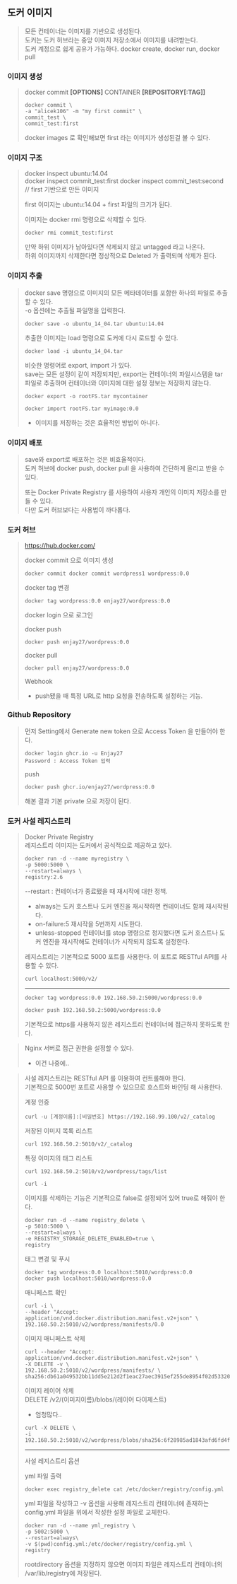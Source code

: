 ## 도커 이미지
> 모든 컨테이너는 이미지를 기반으로 생성된다.    
> 도커는 도커 허브라는 중앙 이미지 저장소에서 이미지를 내려받는다.    
> 도커 계정으로 쉽게 공유가 가능하다. docker create, docker run, docker pull

### 이미지 생성
> docker commit __[OPTIONS]__ CONTAINER __[REPOSITORY[:TAG]]__
> ```
> docker commit \
> -a "alicek106" -m "my first commit" \
> commit_test \
> commit_test:first
> ```
> docker images 로 확인해보면 first 라는 이미지가 생성된걸 볼 수 있다.

### 이미지 구조
> docker inspect ubuntu:14.04   
> docker inspect commit_test:first
> docker inspect commit_test:second // first 기반으로 만든 이미지   
> 
> first 이미지는 ubuntu:14.04 + first 파일의 크기가 된다.   
> 
> 이미지는 docker rmi 명령으로 삭제할 수 있다.
> ```
> docker rmi commit_test:first
> ```
> 만약 하위 이미지가 남아있다면 삭제되지 않고 untagged 라고 나온다.   
> 하위 이미지까지 삭제한다면 정상적으로 Deleted 가 출력되며 삭제가 된다.

### 이미지 추출
> docker save 명령으로 이미지의 모든 메타데이터를 포함한 하나의 파일로 추출할 수 있다.   
> -o 옵션에는 추출될 파일명을 입력한다.
> ```
> docker save -o ubuntu_14_04.tar ubuntu:14.04
> ```
> 추출한 이미지는 load 명령으로 도커에 다시 로드할 수 있다.
> ```
> docker load -i ubuntu_14_04.tar
> ```
> 
> 비슷한 명령어로 export, import 가 있다.   
> save는 모든 설정이 같이 저장되지만, export는 컨테이너의 파일시스템을 tar 파일로 추출하며 컨테이너와 이미지에 대한 설정 정보는 저장하지 않는다.
> ```
> docker export -o rootFS.tar mycontainer
> ```
> ```
> docker import rootFS.tar myimage:0.0
> ```
> - 이미지를 저장하는 것은 효율적인 방법이 아니다.

### 이미지 배포
> save와 export로 배포하는 것은 비효율적이다.   
> 도커 허브에 docker push, docker pull 을 사용하여 간단하게 올리고 받을 수 있다.   
> 
> 또는 Docker Private Registry 를 사용하여 사용자 개인의 이미지 저장소를 만들 수 있다.    
> 다만 도커 허브보다는 사용법이 까다롭다.

### 도커 허브
> https://hub.docker.com/   
> 
> docker commit 으로 이미지 생성  
> ```
> docker commit docker commit wordpress1 wordpress:0.0
> ```
> docker tag 변경    
> ```
> docker tag wordpress:0.0 enjay27/wordpress:0.0
> ```
> docker login 으로 로그인   
> 
> docker push 
> ```
> docker push enjay27/wordpress:0.0
> ```
> docker pull
> ```
> docker pull enjay27/wordpress:0.0
> ```
> Webhook   
> - push됐을 때 특정 URL로 http 요청을 전송하도록 설정하는 기능.

### Github Repository
> 먼저 Setting에서 Generate new token 으로 Access Token 을 만들어야 한다.   
> ```
> docker login ghcr.io -u Enjay27
> Password : Access Token 입력
> ```
> push
> ```
> docker push ghcr.io/enjay27/wordpress:0.0
> ```
> 해본 결과 기본 private 으로 저장이 된다.


### 도커 사설 레지스트리
> Docker Private Registry   
> 레지스트리 이미지는 도커에서 공식적으로 제공하고 있다.
> ```
> docker run -d --name myregistry \
> -p 5000:5000 \
> --restart=always \
> registry:2.6
> ```
> --restart : 컨테이너가 종료됐을 때 재시작에 대한 정책. 
> - always는 도커 호스트나 도커 엔진을 재시작하면 컨테이너도 함께 재시작된다.   
> - on-failure:5 재시작을 5번까지 시도한다.
> - unless-stopped 컨테이너를 stop 명령으로 정지했다면 도커 호스트나 도커 엔진을 재시작해도 컨테이너가 시작되지 않도록 설정한다.
>
> 레지스트리는 기본적으로 5000 포트를 사용한다. 이 포트로 RESTful API를 사용할 수 있다.
> ```
> curl localhost:5000/v2/
> ```
> ---
> ```
> docker tag wordpress:0.0 192.168.50.2:5000/wordpress:0.0
> 
> docker push 192.168.50.2:5000/wordpress:0.0
> ```
> 기본적으로 https를 사용하지 않은 레지스트리 컨테이너에 접근하지 못하도록 한다.

> Nginx 서버로 접근 권한을 설정할 수 있다.
> - 이건 나중에..

> 사설 레지스트리는 RESTful API 를 이용하여 컨트롤해야 한다.   
> 기본적으로 5000번 포트로 사용할 수 있으므로 호스트와 바인딩 해 사용한다.   
> 
> 계정 인증
> ```
> curl -u [계정이름]:[비밀번호] https://192.168.99.100/v2/_catalog
> ```
> 저장된 이미지 목록 리스트
> ```
> curl 192.168.50.2:5010/v2/_catalog
> ```
> 특정 이미지의 태그 리스트
> ```
> curl 192.168.50.2:5010/v2/wordpress/tags/list
> ```
> ```
> curl -i
> ```
>
> 이미지를 삭제하는 기능은 기본적으로 false로 설정되어 있어 true로 해줘야 한다.
> ```
> docker run -d --name registry_delete \
> -p 5010:5000 \
> --restart=always \
> -e REGISTRY_STORAGE_DELETE_ENABLED=true \
> registry
> ```
> 태그 변경 및 푸시
> ```
> docker tag wordpress:0.0 localhost:5010/wordpress:0.0
> docker push localhost:5010/wordpress:0.0
> ```
> 매니페스트 확인
> ```
> curl -i \
> --header "Accept: application/vnd.docker.distribution.manifest.v2+json" \
> 192.168.50.2:5010/v2/wordpress/manifests/0.0
> ```
> 이미지 매니페스트 삭제   
> ```
> curl --header "Accept: application/vnd.docker.distribution.manifest.v2+json" \
> -X DELETE -v \
> 192.168.50.2:5010/v2/wordpress/manifests/ \
> sha256:db61a049532bb11dd5e212d2f1eac27aec3915ef255de8954f02d533204938e3
> ```
> 이미지 레이어 삭제   
> DELETE /v2/(이미지이름)/blobs/(레이어 다이제스트)   
> - 엄청많다..
> ```
> curl -X DELETE \
> -i 192.168.50.2:5010/v2/wordpress/blobs/sha256:6f28985ad1843afd6fd4fe0b42a30bfab63c27d302362e7341e3316e8ba25ced
> ```
> ---
> 사설 레지스트리 옵션   
> 
> yml 파일 출력
> ```
> docker exec registry_delete cat /etc/docker/registry/config.yml
> ```
> yml 파일을 작성하고 -v 옵션을 사용해 레지스트리 컨테이너에 존재하는 config.yml 파일을 위에서 작성한 설정 파일로 교체한다.
> ```
> docker run -d --name yml_registry \
> -p 5002:5000 \
> --restart=always\
> -v $(pwd)config.yml:/etc/docker/registry/config.yml \
> registry
> ```
> rootdirectory 옵션을 지정하지 않으면 이미지 파일은 레지스트리 컨테이너의 /var/lib/registry에 저장된다.